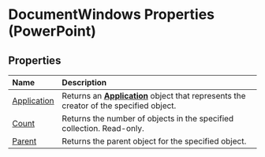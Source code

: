
# DocumentWindows Properties (PowerPoint)

## Properties



|**Name**|**Description**|
|:-----|:-----|
|[Application](8a2cf838-7f79-d346-3a14-597c0f9fd4ef.md)|Returns an  **[Application](978c2b99-4271-b953-4283-73b5f3d96f41.md)** object that represents the creator of the specified object.|
|[Count](d659a980-cc23-c805-6084-4c724c0bc6cd.md)|Returns the number of objects in the specified collection. Read-only.|
|[Parent](c0b45972-9677-b14a-e1fa-ae20b3afa3c6.md)|Returns the parent object for the specified object.|
